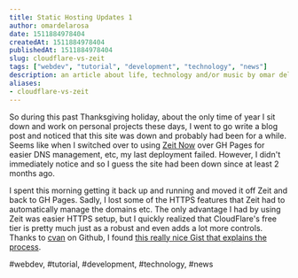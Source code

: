 ```yaml
---
title: Static Hosting Updates 1
author: omardelarosa
date: 1511884978404
createdAt: 1511884978404
publishedAt: 1511884978404
slug: cloudflare-vs-zeit
tags: ["webdev", "tutorial", "development", "technology", "news"]
description: an article about life, technology and/or music by omar delarosa
aliases:
- cloudflare-vs-zeit
---
```


So during this past Thanksgiving holiday, about the only time of year I sit down and work on personal projects these days, I went to go write a blog post and noticed that this site was down and probably had been for a while. Seems like when I switched over to using [Zeit Now](zeit.co/now) over GH Pages for easier DNS management, etc, my last deployment failed. However, I didn't immediately notice and so I guess the site had been down since at least 2 months ago.

I spent this morning getting it back up and running and moved it off Zeit and back to GH Pages. Sadly, I lost some of the HTTPS features that Zeit had to automatically manage the domains etc. The only advantage I had by using Zeit was easier HTTPS setup, but I quickly realized that CloudFlare's free tier is pretty much just as a robust and even adds a lot more controls. Thanks to [cvan](https://gist.github.com/cvan) on Github, I found [this really nice Gist that explains the process](https://gist.github.com/cvan/8630f847f579f90e0c014dc5199c337b).

#webdev, #tutorial, #development, #technology, #news
